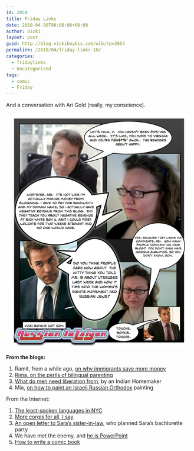 ```yaml
---
id: 2854
title: Friday Links
date: 2010-04-30T06:08:06+00:00
author: Vicki
layout: post
guid: http://blog.vickiboykis.com/wlb/?p=2854
permalink: /2010/04/friday-links-10/
categories:
  - fridaylinks
  - Uncategorized
tags:
  - comic
  - Friday
---
```

And a conversation with Ari Gold (really, my conscience).

<p style="text-align: center;">
  <a href="https://raw.githubusercontent.com/veekaybee/wlb/gh-pages/assets/images/2010/04/Page_11.jpg"><img class="aligncenter size-full wp-image-2857" title="Page_1" src="https://raw.githubusercontent.com/veekaybee/wlb/gh-pages/assets/images/2010/04/Page_11.jpg" alt="" width="490" height="634" /></a>
</p>

<p style="text-align: left;">
  <strong>From the blogs:</strong>
</p>

  1. Ramit, from a while ago, [on why immigrants save more money](http://www.iwillteachyoutoberich.com/blog/why-do-immigrants-save-so-much-more-money-than-you-do/)
  2. [Rima, on the perils of bilingual parenting](http://rimarama.blogspot.com/2009/02/bilingual-blues.html?utm_source=feedburner&utm_medium=feed&utm_campaign=Feed%3A+Rimarama+%28Rimarama%29)
  3. [What do men need liberation from](http://indianhomemaker.wordpress.com/2010/04/26/what-do-men-need-liberation-from/?utm_source=feedburner&utm_medium=feed&utm_campaign=Feed%3A+wordpress%2FQiZq+%28The+Life+and+Times+of+an+Indian+Homemaker%29), by an Indian Homemaker
  4. Mia, [on how to paint an Israeli Russian Orthodox](http://howtobeisraeli.blogspot.com/2010/04/im-back.html) painting

<p style="text-align: left;">
  <p style="text-align: left;">
    From the Internet:
  </p>
  
  <ol>
    <li>
      <a href="http://cityroom.blogs.nytimes.com/2010/04/28/land-of-lonely-tongues/">The least-spoken languages in NYC</a>
    </li>
    <li>
      <a href="http://jezebel.com/5526510/corgi--bess">More corgis for all, I say</a>
    </li>
    <li>
      <a href="http://www.mcsweeneys.net/links/openletters/8sisterinlaw.html">An open letter to Sara&#8217;s sister-in-law</a>, who planned Sara&#8217;s bachlorette party
    </li>
    <li>
      We have met the enemy, and <a href="http://www.nytimes.com/2010/04/27/world/27powerpoint.html?hp">he is PowerPoint</a>
    </li>
    <li>
      <a href="http://www.blambot.com/grammar.shtml">How to write a comic book</a>
    </li>
  </ol>